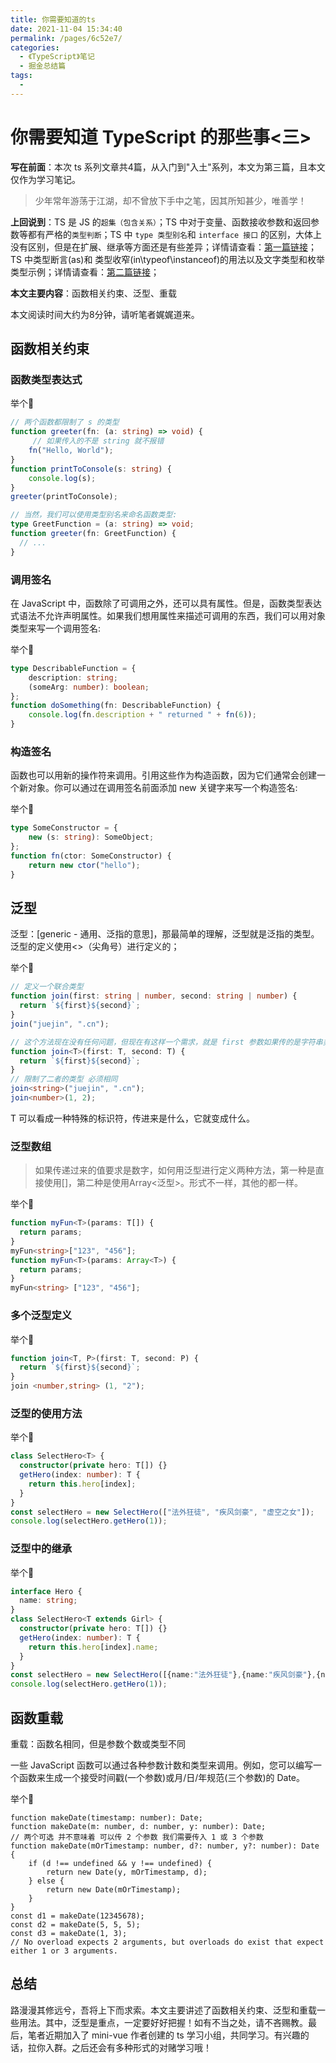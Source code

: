 ```yaml
---
title: 你需要知道的ts
date: 2021-11-04 15:34:40
permalink: /pages/6c52e7/
categories:
  - 《TypeScript》笔记
  - 掘金总结篇
tags:
  - 
---
```


# 你需要知道 TypeScript 的那些事<三>

**写在前面**：本次 ts 系列文章共4篇，从入门到"入土"系列，本文为第三篇，且本文仅作为学习笔记。

> 少年常年游荡于江湖，却不曾放下手中之笔，因其所知甚少，唯善学！

**上回说到**：TS 是 JS 的`超集（包含关系）`；TS 中对于变量、函数接收参数和返回参数等都有严格的`类型判断`；TS 中 `type 类型别名`和 `interface 接口` 的区别，大体上没有区别，但是在扩展、继承等方面还是有些差异；详情请查看：[第一篇链接](https://juejin.cn/post/7025787233131036686)；TS 中类型断言(as)和 类型收窄(in\typeof\instanceof)的用法以及文字类型和枚举类型示例；详情请查看：[第二篇链接](https://juejin.cn/post/7026166743869423652)；

**本文主要内容**：函数相关约束、泛型、重载

本文阅读时间大约为8分钟，请听笔者娓娓道来。

<!-- more -->

## 函数相关约束

### 函数类型表达式

举个🌰

```ts
// 两个函数都限制了 s 的类型
function greeter(fn: (a: string) => void) {
     // 如果传入的不是 string 就不报错
    fn("Hello, World");
}
function printToConsole(s: string) {
    console.log(s);
}
greeter(printToConsole);

// 当然，我们可以使用类型别名来命名函数类型:
type GreetFunction = (a: string) => void;
function greeter(fn: GreetFunction) {
  // ...
}
```

### 调用签名

在 JavaScript 中，函数除了可调用之外，还可以具有属性。但是，函数类型表达式语法不允许声明属性。如果我们想用属性来描述可调用的东西，我们可以用对象类型来写一个调用签名:

举个🌰

```ts
type DescribableFunction = {
    description: string;
    (someArg: number): boolean;
};
function doSomething(fn: DescribableFunction) {
    console.log(fn.description + " returned " + fn(6));
}
```

### 构造签名

函数也可以用新的操作符来调用。引用这些作为构造函数，因为它们通常会创建一个新对象。你可以通过在调用签名前面添加 new 关键字来写一个构造签名:

举个🌰

```ts
type SomeConstructor = {
    new (s: string): SomeObject;
};
function fn(ctor: SomeConstructor) {
    return new ctor("hello");
}
```

## 泛型

泛型：[generic - 通用、泛指的意思]，那最简单的理解，泛型就是泛指的类型。泛型的定义使用<>（尖角号）进行定义的；

举个🌰

```ts
// 定义一个联合类型
function join(first: string | number, second: string | number) {
  return `${first}${second}`;
}
join("juejin", ".cn");

// 这个方法现在没有任何问题，但现在有这样一个需求，就是 first 参数如果传的是字符串类型，要求 second 也传字符串类型。同理，如果是 number 类型，就都是 number 类型
function join<T>(first: T, second: T) {
  return `${first}${second}`;
}
// 限制了二者的类型 必须相同
join<string>("juejin", ".cn");
join<number>(1, 2);
```

T 可以看成一种特殊的标识符，传进来是什么，它就变成什么。

### 泛型数组

> 如果传递过来的值要求是数字，如何用泛型进行定义两种方法，第一种是直接使用[]，第二种是使用Array<泛型>。形式不一样，其他的都一样。

举个🌰

```ts
function myFun<T>(params: T[]) {
  return params;
}
myFun<string>["123", "456"];
function myFun<T>(params: Array<T>) {
  return params;
}
myFun<string> ["123", "456"];
```

### 多个泛型定义

举个🌰

```ts
function join<T, P>(first: T, second: P) {
  return `${first}${second}`;
}
join <number,string> (1, "2");
```

### 泛型的使用方法

举个🌰

```ts
class SelectHero<T> {
  constructor(private hero: T[]) {}
  getHero(index: number): T {
    return this.hero[index];
  }
}
const selectHero = new SelectHero(["法外狂徒", "疾风剑豪", "虚空之女"]);
console.log(selectHero.getHero(1));
```

### 泛型中的继承

举个🌰

```ts
interface Hero {
  name: string;
}
class SelectHero<T extends Girl> {
  constructor(private hero: T[]) {}
  getHero(index: number): T {
    return this.hero[index].name;
  }
}
const selectHero = new SelectHero([{name:"法外狂徒"},{name:"疾风剑豪"},{name:"虚空之女"}]);
console.log(selectHero.getHero(1));
```

## 函数重载

重载：函数名相同，但是参数个数或类型不同

一些 JavaScript 函数可以通过各种参数计数和类型来调用。例如，您可以编写一个函数来生成一个接受时间戳(一个参数)或月/日/年规范(三个参数)的 Date。

举个🌰

```
function makeDate(timestamp: number): Date;
function makeDate(m: number, d: number, y: number): Date;
// 两个可选 并不意味着 可以传 2 个参数 我们需要传入 1 或 3 个参数
function makeDate(mOrTimestamp: number, d?: number, y?: number): Date {
    if (d !== undefined && y !== undefined) {
        return new Date(y, mOrTimestamp, d);
    } else {
        return new Date(mOrTimestamp);
    }
}
const d1 = makeDate(12345678);
const d2 = makeDate(5, 5, 5);
const d3 = makeDate(1, 3);
// No overload expects 2 arguments, but overloads do exist that expect either 1 or 3 arguments.
```

## 总结

路漫漫其修远兮，吾将上下而求索。本文主要讲述了函数相关约束、泛型和重载一些用法。其中，泛型是重点，一定要好好把握！如有不当之处，请不吝赐教。最后，笔者近期加入了 mini-vue 作者创建的 ts 学习小组，共同学习。有兴趣的话，拉你入群。之后还会有多种形式的对赌学习哦！
